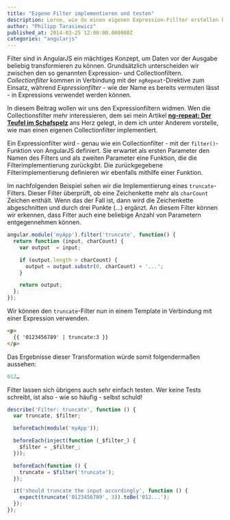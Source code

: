 ```yaml
---
title: "Eigene Filter implementieren und testen"
description: Lerne, wie du einen eigenen Expression-Fillter erstellen kannst. Als Beispiel benutzen wir einen truncate-Filter zum Kürzen von Zeichenketten.
author: "Philipp Tarasiewicz"
published_at: 2014-03-25 12:00:00.000000Z
categories: "angularjs"
---
```


Filter sind in AngularJS ein mächtiges Konzept, um Daten vor der Ausgabe beliebig transformieren zu können. Grundsätzlich unterscheiden wir zwischen den so genannten Expression- und Collectionfiltern.
*Collectionfilter* kommen in Verbindung mit der `ngRepeat`-Direktive zum Einsatz, während *Expressionfilter* - wie der Name es bereits vermuten lässt - in Expressions verwendet werden können.

In diesem Beitrag wollen wir uns den Expressionfiltern widmen. Wen die Collectionsfilter mehr interessieren, dem sei mein Artikel **[ng-repeat: Der Teufel im Schafspelz](/artikel/angularjs-ng-repeat/)** ans Herz gelegt, in dem ich unter Anderem vorstelle, wie man einen eigenen Collectionfilter implementiert.

Ein Expressionfilter wird - genau wie ein Collectionfilter - mit der `filter()`-Funktion von AngularJS definiert. Sie erwartet als ersten Parameter den Namen des Filters und als zweiten Parameter eine Funktion, die die Filterimplementierung zurückgibt. Die zurückgegebene Filterimplementierung definieren wir ebenfalls mithilfe einer Funktion.

Im nachfolgenden Beispiel sehen wir die Implementierung eines `truncate`-Filters. Dieser Filter überprüft, ob eine Zeichenkette mehr als `charCount` Zeichen enthält. Wenn das der Fall ist, dann wird die Zeichenkette abgeschnitten und durch drei Punkte (…) ergänzt. An diesem Filter können wir erkennen, dass Filter auch eine beliebige Anzahl von Parametern entgegennehmen können.

```javascript
angular.module('myApp').filter('truncate', function() {
  return function (input, charCount) {
    var output  = input;

    if (output.length > charCount) {
      output = output.substr(0, charCount) + '...';
    }

    return output;
  };
});
```

Wir können den `truncate`-Filter nun in einem Template in Verbindung mit einer Expression verwenden.

```html
<p>
  {{ '0123456789' | truncate:3 }}
</p>
```

Das Ergebnisse dieser Transformation würde somit folgendermaßen aussehen:

```javascript
012…
```

Filter lassen sich übrigens auch sehr einfach testen. Wer keine Tests schreibt, ist also - wie so häufig - selbst schuld!

```javascript
describe('Filter: truncate', function () {
  var truncate, $filter;

  beforeEach(module('myApp'));

  beforeEach(inject(function (_$filter_) {
    $filter = _$filter_;
  }));

  beforeEach(function () {
    truncate = $filter('truncate');
  });

  it('should truncate the input accordingly', function () {
    expect(truncate('0123456789', 3)).toBe('012...');
  });
});
```
